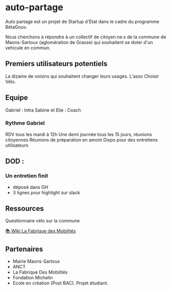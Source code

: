 # auto-partage

Auto partage est un projet de Startup d'Etat dans le cadre du programme BétaGouv.

Nous cherchons à répondre à un collectif de citoyen.ne.s de la commune de Maons-Sartoux (aglomération de Grasse) qui souhaitent se doter d'un vehicule en commun. 

## Premiers utilisateurs potentiels 

La dizaine de voisins qui souhaitent changer leurs usages.
L'asso Choisir Vélo. 

## Equipe

Gabriel : Intra
Sabine et Elie : Coach

### Rythme Gabriel

RDV tous les mardi à 12h
Une demi journée tous les 15 jours, réunions citoyennes
Réunions de préparation en amont
Dispo pour des entretiens utilisateurs

## DOD :

### Un entretien finit

- déposé dans GH
- 3 lignes pour highlight sur slack

## Ressources

Questionnaire vélo sur la commune

[📚 Wiki La Fabrique des Mobilités](https://wiki.lafabriquedesmobilites.fr/wiki/Autopartage_entre_voisins)

## Partenaires

- Mairie Maons-Sartoux
- ANCT
- La Fabrique Des Mobilités
- Fondation Michelin
- Ecole en création (Post BAC). Projet étudiant.
